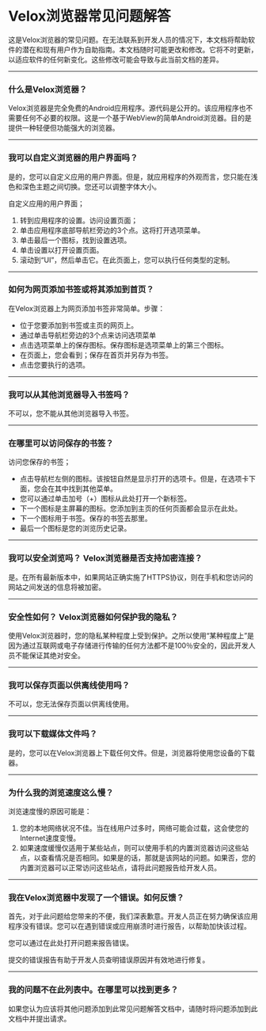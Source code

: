 # Velox浏览器常见问题解答

这是Velox浏览器的常见问题。在无法联系到开发人员的情况下，本文档将帮助软件的潜在和现有用户作为自助指南。本文档随时可能更改和修改。它将不时更新，以适应软件的任何新变化。这些修改可能会导致与此当前文档的差异。

---

### 什么是Velox浏览器？

Velox浏览器是完全免费的Android应用程序。源代码是公开的。该应用程序也不需要任何不必要的权限。这是一个基于WebView的简单Android浏览器。目的是提供一种轻便但功能强大的浏览器。

---

### 我可以自定义浏览器的用户界面吗？

是的，您可以自定义应用的用户界面。但是，就应用程序的外观而言，您只能在浅色和深色主题之间切换。您还可以调整字体大小。

自定义应用的用户界面；

1. 转到应用程序的设置。访问设置页面；
2. 单击应用程序底部导航栏旁边的3个点。这将打开选项菜单。
3. 单击最后一个图标，找到设置选项。
4. 单击设置以打开设置页面。
5. 滚动到“UI”，然后单击它。在此页面上，您可以执行任何类型的定制。

---

### 如何为网页添加书签或将其添加到首页？

在Velox浏览器上为网页添加书签非常简单。步骤：

- 位于您要添加到书签或主页的网页上。
- 通过单击导航栏旁边的3个点来访问选项菜单
- 点击选项菜单上的保存图标。保存图标是选项菜单上的第三个图标。
- 在页面上，您会看到；保存在首页并另存为书签。
- 点击您要执行的选项。

---

### 我可以从其他浏览器导入书签吗？

不可以，您不能从其他浏览器导入书签。

---

### 在哪里可以访问保存的书签？

访问您保存的书签；

- 点击导航栏左侧的图标。该按钮自然是显示打开的选项卡。但是，在选项卡下面，您会在其中找到其他菜单。
- 您可以通过单击加号（+）图标从此处打开一个新标签。
- 下一个图标是主屏幕的图标。您添加到主页的任何页面都会显示在此处。
- 下一个图标用于书签。保存的书签去那里。
- 最后一个图标是您的浏览历史记录。

---

### 我可以安全浏览吗？ Velox浏览器是否支持加密连接？

是。在所有最新版本中，如果网站正确实施了HTTPS协议，则在手机和您访问的网站之间发送的信息将被加密。

---

### 安全性如何？ Velox浏览器如何保护我的隐私？

使用Velox浏览器时，您的隐私某种程度上受到保护。之所以使用“某种程度上”是因为通过互联网或电子存储进行传输的任何方法都不是100％安全的，因此开发人员不能保证其绝对安全。

---

### 我可以保存页面以供离线使用吗？

不可以，您无法保存页面以供离线使用。

---

### 我可以下载媒体文件吗？

是的，您可以在Velox浏览器上下载任何文件。但是，浏览器将使用您设备的下载器。

---

### 为什么我的浏览速度这么慢？

浏览速度慢的原因可能是：

1. 您的本地网络状况不佳。当在线用户过多时，网络可能会过载，这会使您的Internet速度变慢。
2. 如果速度缓慢仅适用于某些站点，则可以使用手机的内置浏览器访问这些站点，以查看情况是否相同。如果是的话，那就是该网站的问题。如果否，您的内置浏览器可以正常访问这些站点，请将此问题报告给开发人员。

---

### 我在Velox浏览器中发现了一个错误。如何反馈？

首先，对于此问题给您带来的不便，我们深表歉意。开发人员正在努力确保该应用程序没有错误。您可以在遇到错误或应用崩溃时进行报告，以帮助加快该过程。

您可以通过在此处打开问题来报告错误。

提交的错误报告有助于开发人员查明错误原因并有效地进行修复。

---

### 我的问题不在此列表中。在哪里可以找到更多？

如果您认为应该将其他问题添加到此常见问题解答文档中，请随时将问题添加到此文档中并提出请求。
